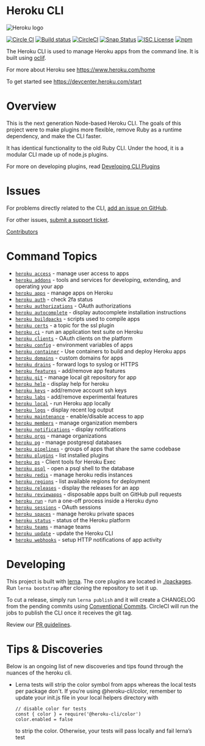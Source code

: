 Heroku CLI
==========

![Heroku logo](https://d4yt8xl9b7in.cloudfront.net/assets/home/logotype-heroku.png)

[![Circle CI](https://circleci.com/gh/heroku/cli/tree/master.svg?style=svg)](https://circleci.com/gh/heroku/cli/tree/master)
[![Build status](https://ci.appveyor.com/api/projects/status/ouee3b9d7jwkjcr1/branch/master?svg=true)](https://ci.appveyor.com/project/Heroku/cli/branch/master)
[![CircleCI](https://circleci.com/gh/heroku/cli-macos-installer/tree/master.svg?style=svg&circle-token=90b3b4392dc1668e97108edabdfc2c6baddc3a17)](https://circleci.com/gh/heroku/cli-macos-installer/tree/master)
[![Snap Status](https://build.snapcraft.io/badge/heroku/cli.svg)](https://build.snapcraft.io/user/heroku/cli)
[![ISC License](https://img.shields.io/github/license/heroku/cli.svg)](https://github.com/heroku/cli/blob/master/LICENSE)
[![npm](https://img.shields.io/npm/v/heroku.svg)](https://www.npmjs.com/package/heroku)

The Heroku CLI is used to manage Heroku apps from the command line. It is built using [oclif](https://oclif.io).

For more about Heroku see <https://www.heroku.com/home>

To get started see <https://devcenter.heroku.com/start>

Overview
========

This is the next generation Node-based Heroku CLI.  The goals of this project were to make plugins more flexible, remove Ruby as a runtime dependency, and make the CLI faster.

It has identical functionality to the old Ruby CLI. Under the hood, it is a modular CLI made up of node.js plugins.

For more on developing plugins, read [Developing CLI Plugins](https://devcenter.heroku.com/articles/developing-cli-plugins)

Issues
======

For problems directly related to the CLI, [add an issue on GitHub](https://github.com/heroku/cli/issues/new).

For other issues, [submit a support ticket](https://help.heroku.com/).

[Contributors](https://github.com/heroku/cli/contributors)

<!-- commands -->
# Command Topics

* [`heroku access`](docs/access.md) - manage user access to apps
* [`heroku addons`](docs/addons.md) - tools and services for developing, extending, and operating your app
* [`heroku apps`](docs/apps.md) - manage apps on Heroku
* [`heroku auth`](docs/auth.md) - check 2fa status
* [`heroku authorizations`](docs/authorizations.md) - OAuth authorizations
* [`heroku autocomplete`](docs/autocomplete.md) - display autocomplete installation instructions
* [`heroku buildpacks`](docs/buildpacks.md) - scripts used to compile apps
* [`heroku certs`](docs/certs.md) - a topic for the ssl plugin
* [`heroku ci`](docs/ci.md) - run an application test suite on Heroku
* [`heroku clients`](docs/clients.md) - OAuth clients on the platform
* [`heroku config`](docs/config.md) - environment variables of apps
* [`heroku container`](docs/container.md) - Use containers to build and deploy Heroku apps
* [`heroku domains`](docs/domains.md) - custom domains for apps
* [`heroku drains`](docs/drains.md) - forward logs to syslog or HTTPS
* [`heroku features`](docs/features.md) - add/remove app features
* [`heroku git`](docs/git.md) - manage local git repository for app
* [`heroku help`](docs/help.md) - display help for heroku
* [`heroku keys`](docs/keys.md) - add/remove account ssh keys
* [`heroku labs`](docs/labs.md) - add/remove experimental features
* [`heroku local`](docs/local.md) - run Heroku app locally
* [`heroku logs`](docs/logs.md) - display recent log output
* [`heroku maintenance`](docs/maintenance.md) - enable/disable access to app
* [`heroku members`](docs/members.md) - manage organization members
* [`heroku notifications`](docs/notifications.md) - display notifications
* [`heroku orgs`](docs/orgs.md) - manage organizations
* [`heroku pg`](docs/pg.md) - manage postgresql databases
* [`heroku pipelines`](docs/pipelines.md) - groups of apps that share the same codebase
* [`heroku plugins`](docs/plugins.md) - list installed plugins
* [`heroku ps`](docs/ps.md) - Client tools for Heroku Exec
* [`heroku psql`](docs/psql.md) - open a psql shell to the database
* [`heroku redis`](docs/redis.md) - manage heroku redis instances
* [`heroku regions`](docs/regions.md) - list available regions for deployment
* [`heroku releases`](docs/releases.md) - display the releases for an app
* [`heroku reviewapps`](docs/reviewapps.md) - disposable apps built on GitHub pull requests
* [`heroku run`](docs/run.md) - run a one-off process inside a Heroku dyno
* [`heroku sessions`](docs/sessions.md) - OAuth sessions
* [`heroku spaces`](docs/spaces.md) - manage heroku private spaces
* [`heroku status`](docs/status.md) - status of the Heroku platform
* [`heroku teams`](docs/teams.md) - manage teams
* [`heroku update`](docs/update.md) - update the Heroku CLI
* [`heroku webhooks`](docs/webhooks.md) - setup HTTP notifications of app activity

<!-- commandsstop -->

Developing
==========

This project is built with [lerna](http://lernajs.io). The core plugins are located in [./packages](./packages). Run `lerna bootstrap` after cloning the repository to set it up.

To cut a release, simply run `lerna publish` and it will create a CHANGELOG from the pending commits using [Conventional Commits](http://conventionalcommits.org). CircleCI will run the jobs to publish the CLI once it receives the git tag.

Review our [PR guidelines](./.github/PULL_REQUEST_TEMPLATE.md).

Tips & Discoveries
==================

Below is an ongoing list of new discoveries and tips found through the nuances of the heroku cli.

* Lerna tests will strip the color symbol from apps whereas the local tests per package don't. If you’re using @heroku-cli/color, remember to update your init.js file in your local helpers directory with
   ```
   // disable color for tests
   const { color } = require('@heroku-cli/color')
   color.enabled = false
   ```
   to strip the color. Otherwise, your tests will pass locally and fail lerna’s test